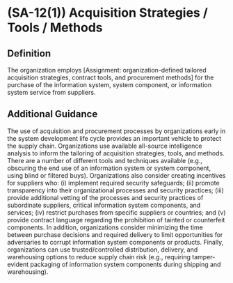 
# (SA-12(1)) Acquisition Strategies / Tools / Methods

## Definition

The organization employs [Assignment: organization-defined tailored acquisition strategies, contract tools, and procurement methods] for the purchase of the information system, system component, or information system service from suppliers.

## Additional Guidance

The use of acquisition and procurement processes by organizations early in the system development life cycle provides an important vehicle to protect the supply chain. Organizations use available all-source intelligence analysis to inform the tailoring of acquisition strategies, tools, and methods. There are a number of different tools and techniques available (e.g., obscuring the end use of an information system or system component, using blind or filtered buys). Organizations also consider creating incentives for suppliers who: (i) implement required security safeguards; (ii) promote transparency into their organizational processes and security practices; (iii) provide additional vetting of the processes and security practices of subordinate suppliers, critical information system components, and services; (iv) restrict purchases from specific suppliers or countries; and (v) provide contract language regarding the prohibition of tainted or counterfeit components. In addition, organizations consider minimizing the time between purchase decisions and required delivery to limit opportunities for adversaries to corrupt information system components or products. Finally, organizations can use trusted/controlled distribution, delivery, and warehousing options to reduce supply chain risk (e.g., requiring tamper-evident packaging of information system components during shipping and warehousing).
